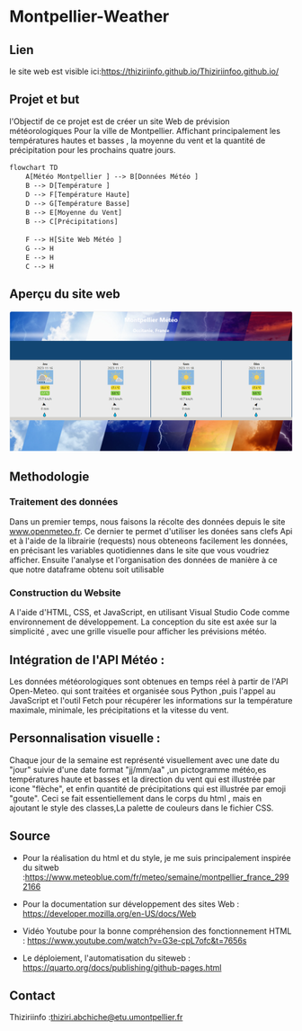 # Montpellier-Weather
## Lien 
le site web est visible ici:https://thiziriinfo.github.io/Thiziriinfoo.github.io/
## Projet et but   

l'Objectif de ce projet est de créer un site Web de prévision météorologiques Pour la ville de Montpellier. Affichant   principalement les températures hautes et basses ,  la moyenne du vent et la quantité de précipitation  pour les prochains quatre jours. 
```mermaid
flowchart TD
    A[Météo Montpellier ] --> B[Données Météo ]
    B --> D[Température ]
    D --> F[Température Haute]
    D --> G[Température Basse]
    B --> E[Moyenne du Vent]
    B --> C[Précipitations]

    F --> H[Site Web Météo ]
    G --> H
    E --> H
    C --> H
```
 
 ## Aperçu du site web 
 ![Voici l'affichage de mon siteWeb Meteo](IMG/MONT_meteo.PNG)

 ## Methodologie 

 ### Traitement des données 

 Dans un premier temps, nous faisons la récolte  des données depuis le site www.openmeteo.fr. Ce dernier te permet d'utiliser les donées sans clefs Api et à l'aide de la librairie (requests) nous obteneons  facilement les données, en précisant les variables quotidiennes dans le site que vous voudriez afficher. Ensuite l'analyse et l'organisation des données de manière à ce que notre  dataframe obtenu soit utilisable 
 
 ### Construction du Website

A l'aide d'HTML, CSS, et JavaScript, en utilisant Visual Studio Code comme environnement de développement. La conception du site  est axée sur la simplicité , avec une grille visuelle pour afficher les prévisions météo.

## Intégration de l'API Météo :
Les données météorologiques sont obtenues en temps réel à partir de l'API Open-Meteo. qui sont traitées et organisée sous Python ,puis l'appel au JavaScript et l'outil Fetch pour récupérer les informations sur la température maximale, minimale, les précipitations et la vitesse du vent.

## Personnalisation visuelle :
Chaque jour de la semaine est représenté visuellement avec une date du "jour" suivie d'une date format "jj/mm/aa" ,un pictogramme météo,es températures haute et basses et la direction du vent qui est illustrée par icone "flèche", et enfin quantité de précipitations qui est illustrée par emoji "goute". Ceci se fait essentiellement dans le corps du html , mais en ajoutant le style des classes,La palette de couleurs dans le fichier CSS.

## Source 

- Pour la réalisation du html et du style, je me suis principalement inspirée du sitweb :https://www.meteoblue.com/fr/meteo/semaine/montpellier_france_2992166

- Pour la documentation sur développement des sites Web : https://developer.mozilla.org/en-US/docs/Web

- Vidéo Youtube pour la bonne compréhension des fonctionnement HTML : https://www.youtube.com/watch?v=G3e-cpL7ofc&t=7656s

- Le déploiement, l'automatisation du siteweb : https://quarto.org/docs/publishing/github-pages.html

## Contact 
Thiziriinfo :thiziri.abchiche@etu.umontpellier.fr
 

 

